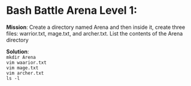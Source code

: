 # Bash Battle Arena Level 1:  

**Mission**: Create a directory named Arena and then inside it, create three files: warrior.txt, mage.txt, and archer.txt. List the contents of the Arena directory  

**Solution**:  
`mkdir Arena`  
`vim waarior.txt`  
`vim mage.txt`  
`vim archer.txt`  
`ls -l`

